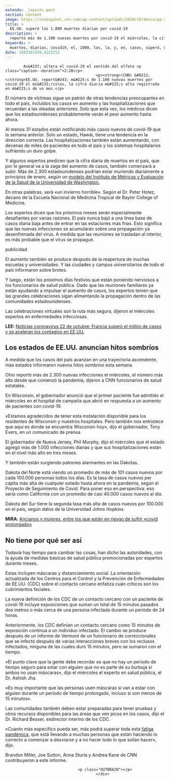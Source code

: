 ```yaml
--- 
extends: _layouts.post 
section: content 
image: https://cnnespanol.cnn.com/wp-content/uploads/2020/10/descarga-24.jpeg?quality=100&strip=info 
title: > 
  EE.UU. superó las 1.000 muertes diarias por covid-19 
description: > 
  reportó más de 1.100 nuevas muertes por covid-19 el miércoles, la cifra diaria más alta registrada en más de un mes.Los expertos dicen que los próximos meses serán especialmente desafiantes por varias razones.A medida que las reuniones se trasladan al interior, es más probable que el virus se propague.En Wisconsin, el gobernador anunció que el primer paciente fue admitido el miércoles en el hospital de campaña que abrió en respuesta a un aumento de pacientes con covid-19.El gobernador de Nueva Jersey, Phil Murphy, dijo el miércoles que el estado agregó más de 1.000 infecciones diarias y que sus hospitalizaciones están en el nivel más alto en tres meses. 
keywords: > 
  muertes, diarias, covid19, el, 1000, los, la, y, en, casos, superó, que, más, las, por, se, eeuu 
date: 1603381550.4225252 
--- 
```

<div><p class="share follow flush-left invisible">
	</p>
																	<p id="fave-video1" class="first"></p>
					 
			As&#237; altera el covid-19 el sentido del olfato <p class="caption--duration">2:20</p>
											<p><strong>(CNN) &#8212; </strong>EE.UU. report&#243; m&#225;s de 1.100 nuevas muertes por covid-19 el mi&#233;rcoles, la cifra diaria m&#225;s alta registrada en m&#225;s de un mes.</p>
<p>El n&#250;mero de v&#237;ctimas sigue un patr&#243;n de otras tendencias preocupantes en todo el pa&#237;s, incluidos los casos en aumento y las hospitalizaciones que recuerdan a las oleadas anteriores. Solo que esta vez, los m&#233;dicos dicen que los estadounidenses probablemente ver&#225;n el peor aumento hasta ahora.</p>
<p>Al menos 31 estados est&#225;n notificando m&#225;s casos nuevos de covid-19 que la semana anterior. Solo un estado, Haw&#225;i, tiene una tendencia en la direcci&#243;n correcta. Las hospitalizaciones tambi&#233;n est&#225;n aumentando, con decenas de miles de pacientes en todo el pa&#237;s y los sistemas hospitalarios sufriendo un duro golpe.</p><p id="ad_nat_btf_01" class="cnn_adtag cnn_adtag--dfp"></p><p>Y algunos expertos predicen que la cifra diaria de muertos en el pa&#237;s, que por lo general va a la zaga del aumento de casos, tambi&#233;n comenzar&#225; a subir. M&#225;s de 2.300 estadounidenses podr&#237;an estar muriendo diariamente a principios de enero, seg&#250;n un <a href="https://covid19.healthdata.org/united-states-of-america?view=total-deaths&amp;tab=trend">modelo del Instituto de M&#233;tricas y Evaluaci&#243;n de la Salud de la Universidad de Washington.</a></p>
<p>En otras palabras, ser&#225; &#171;un invierno horrible&#187;. Seg&#250;n el Dr. Peter Hotez, decano de la Escuela Nacional de Medicina Tropical de Baylor College of Medicine.</p>
<p>Los expertos dicen que los pr&#243;ximos meses ser&#225;n especialmente desafiantes por varias razones. El pa&#237;s nunca baj&#243; a una l&#237;nea base de casos diaria baja antes de entrar en las estaciones m&#225;s fr&#237;as. Esto significa que las nuevas infecciones se acumular&#225;n sobre una propagaci&#243;n ya desenfrenada del virus. A medida que las reuniones se trasladan al interior, es m&#225;s probable que el virus se propague.</p><p class="ad-heading-text">publicidad</p><p id="ad_out_vid_01" class="ad"></p><p>El aumento tambi&#233;n se produce despu&#233;s de la reapertura de muchas escuelas y universidades. Y las ciudades y campus universitarios de todo el pa&#237;s informaron sobre brotes.</p>
<p>Y luego, est&#225;n los pr&#243;ximos d&#237;as festivos que est&#225;n poniendo nerviosos a los funcionarios de salud p&#250;blica. Dado que las reuniones familiares ya est&#225;n ayudando a impulsar el aumento de casos, los expertos temen que las grandes celebraciones sigan alimentando la propagaci&#243;n dentro de las comunidades estadounidenses.</p>
<p>Las celebraciones virtuales son la ruta m&#225;s segura, dijeron el mi&#233;rcoles expertos en enfermedades infecciosas.</p>
<p><b>LEE: </b><a href="https://cnnespanol.cnn.com/2020/10/22/noticias-coronavirus-22-de-octubre-francia-supero-el-millon-de-casos-y-se-aceleran-los-contagios-en-ee-uu/">Noticias coronavirus 22 de octubre: Francia super&#243; el mill&#243;n de casos y se aceleran los contagios en EE.UU.</a></p>
<h2>Los estados de EE.UU. anuncian hitos sombr&#237;os</h2>
<p>A medida que los casos del pa&#237;s avanzan en una trayectoria ascendente, m&#225;s estados informaron nuevos hitos sombr&#237;os esta semana.</p>
<p>Ohio report&#243; m&#225;s de 2.300 nuevas infecciones el mi&#233;rcoles, el n&#250;mero m&#225;s alto desde que comenz&#243; la pandemia, dijeron a CNN funcionarios de salud estatales.</p>
<p>En Wisconsin, el gobernador anunci&#243; que el primer paciente fue admitido el mi&#233;rcoles en el hospital de campa&#241;a que abri&#243; en respuesta a un aumento de pacientes con covid-19.</p>
<p>&#171;Estamos agradecidos de tener esta instalaci&#243;n disponible para los residentes de Wisconsin y nuestros hospitales. Pero tambi&#233;n nos entristece que aqu&#237; es donde se encuentra Wisconsin hoy&#187;, dijo el gobernador, Tony Evers, en un comunicado de prensa.</p>
<p>El gobernador de Nueva Jersey, Phil Murphy, dijo el mi&#233;rcoles que el estado agreg&#243; m&#225;s de 1.000 infecciones diarias y que sus hospitalizaciones est&#225;n en el nivel m&#225;s alto en tres meses.</p>
<p>Y tambi&#233;n est&#225;n surgiendo patrones alarmantes en las Dakotas.</p>
<p>Dakota del Norte est&#225; viendo un promedio de m&#225;s de 101 casos nuevos por cada 100.000 personas todos los d&#237;as. Es la tasa de casos nuevos per c&#225;pita m&#225;s alta de cualquier estado hasta ahora en la pandemia, seg&#250;n el Proyecto de Seguimiento de Covid. Para poner eso en perspectiva: eso ser&#237;a como California con un promedio de casi 40.000 casos nuevos al d&#237;a.</p>
<p>Dakota del Sur tiene la segunda tasa m&#225;s alta de casos nuevos por 100.000 en el pa&#237;s, seg&#250;n datos de la Universidad Johns Hopkins.</p>
<p><strong>MIRA</strong>: <a href="https://cnnespanol.cnn.com/video/covid-prolongado-ancianos-mujeres-sintomas-coronavirus-fernando-del-rincon-conclusiones/">Ancianos y mujeres, entre los que est&#225;n en riesgo de sufrir &#171;covid prolongado&#187;</a></p>
<h2>No tiene por qu&#233; ser as&#237;</h2>
<p>Todav&#237;a hay tiempo para cambiar las cosas, han dicho las autoridades, con la ayuda de medidas b&#225;sicas de salud p&#250;blica promocionadas por expertos durante meses.</p>
<p>Estas incluyen m&#225;scaras y distanciamiento social. La orientaci&#243;n actualizada de los Centros para el Control y la Prevenci&#243;n de Enfermedades de EE.UU. (CDC) sobre el contacto cercano enfatiza cu&#225;n cr&#237;ticos son los cubrimientos faciales.</p>
<p>La nueva definici&#243;n de los CDC de un contacto cercano con un paciente de covid-19 incluye exposiciones que suman un total de 15 minutos pasados dos metros o m&#225;s cerca de una persona infectada durante un per&#237;odo de 24 horas.</p>
<p>Anteriormente, los CDC defin&#237;an un contacto cercano como 15 minutos de exposici&#243;n continua a un individuo infectado. El cambio se produce despu&#233;s de un informe de Vermont de un funcionario de correccionales que se infect&#243; despu&#233;s de varias interacciones breves con los reclusos infectados, ninguna de las cuales dur&#243; 15 minutos, pero se sumaron con el tiempo.</p>
<p>&#171;El punto clave que la gente debe recordar es que no hay un per&#237;odo de tiempo seguro para estar con alguien que no es parte de su burbuja si ambos no usan m&#225;scaras&#187;, dijo el mi&#233;rcoles el experto en salud p&#250;blica, el Dr. Ashish Jha.</p>
<p>&#171;Es muy importante que las personas usen m&#225;scaras si van a estar con alguien durante un per&#237;odo de tiempo prolongado, incluso si son menos de 15 minutos&#187;.</p>
<p>Las comunidades tambi&#233;n deben estar preparadas para tener pruebas y otros recursos disponibles para las &#225;reas que ven picos en los casos, dijo el Dr. Richard Besser, exdirector interino de los CDC.</p>
<p>&#171;Cuanto m&#225;s espec&#237;fico pueda ser, m&#225;s podr&#225; superar toda esta <a href="https://cnnespanol.cnn.com/2020/10/20/estos-consejos-te-pueden-ayudar-a-evitar-la-fatiga-pandemica-causada-por-el-estres-del-coronavirus/">fatiga pand&#233;mica</a>, que est&#225; llevando a muchas personas que est&#225;n haciendo lo correcto a comenzar a desviarse y a no hacer todo lo que sol&#237;an hacer&#187;, dijo.</p>
 
				
<p>Brandon Miller, Joe Sutton, Anna Sturla y Andrea Kane de CNN contribuyeron a este informe.</p>
									
									

									
									
	 

									
									<p class="OUTBRAIN"></p>
											</div>